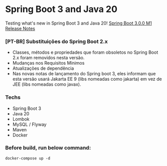 # Spring Boot 3 and Java 20
Testing what's new in Spring Boot 3 and Java 20! 
[Spring Boot 3.0.0 M1 Release Notes](https://github.com/spring-projects/spring-boot/wiki/Spring-Boot-3.0.0-M1-Release-Notes)

### [PT-BR] Substituições do Spring Boot 2.x 
- Classes, métodos e propriedades que foram obsoletos no Spring Boot 2.x foram removidos nesta versão. 
- Mudanças nos Requisitos Mínimos
- Atualizações de dependência
- Nas novas notas de lançamento do Spring boot 3, eles informam que esta versão usará Jakarta EE 9 (libs nomeadas como jakarta) em vez de JEE (libs nomeadas como javax).

### Techs
- Spring Boot 3
- Java 20
- Lombok
- MySQL / Flyway
- Maven
- Docker

### Before build, run below command:
````shell
docker-compose up -d
````